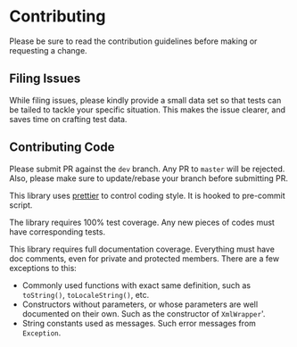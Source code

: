 # Contributing

Please be sure to read the contribution guidelines before making or requesting a change.

## Filing Issues

While filing issues, please kindly provide a small data set so that tests can be tailed to tackle your specific situation. This makes the issue clearer, and saves time on crafting test data.

## Contributing Code

Please submit PR against the `dev` branch. Any PR to `master` will be rejected. Also, please make sure to update/rebase your branch before submitting PR.

This library uses [prettier](https://www.npmjs.com/package/prettier) to control coding style. It is hooked to pre-commit script.

The library requires 100% test coverage. Any new pieces of codes must have corresponding tests.

This library requires full documentation coverage. Everything must have doc comments, even for private and protected members. There are a few exceptions to this:

- Commonly used functions with exact same definition, such as `toString()`, `toLocaleString()`, etc.
- Constructors without parameters, or whose parameters are well documented on their own. Such as the constructor of `XmlWrapper`'.
- String constants used as messages. Such error messages from `Exception`.
